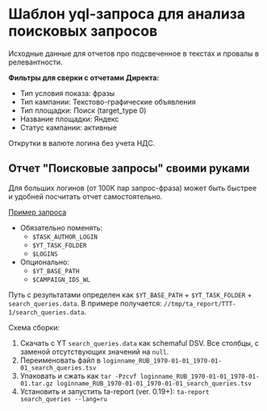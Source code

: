 # Шаблон yql-запроса для анализа поисковых запросов

Исходные данные для отчетов про подсвеченное в текстах и провалы в релевантности.

**Фильтры для сверки с отчетами Директа:**
- Тип условия показа: фразы
- Тип кампании: Текстово-графические объявления
- Тип площадки: Поиск (target_type 0)
- Название площадки: Яндекс
- Статус кампании: активные

Открутки в валюте логина без учета НДС.

## Отчет "Поисковые запросы" своими руками

Для больших логинов (от 100К пар запрос-фраза) может быть быстрее и удобней посчитать отчет самостоятельно.

[Пример запроса](https://yql.yandex-team.ru/Operations/XAUZ8To4QQPPsfPJ3NwMkaGfWsWXzSCIEs-7kCswjqI=)
- Обязательно поменять:
  - `$TASK_AUTHOR_LOGIN`
  - `$YT_TASK_FOLDER`
  - `$LOGINS`
- Опционально:
  - `$YT_BASE_PATH`
  - `$CAMPAIGN_IDS_WL`

Путь с результатами определен как `$YT_BASE_PATH` + `$YT_TASK_FOLDER` + `search_queries.data`. В примере получается: `//tmp/ta_report/TTT-1/search_queries.data`.

Схема сборки:
1. Скачать с YT `search_queries.data` как schemaful DSV. Все столбцы, с заменой отсутствующих значений на `null`.
1. Переименовать файл в `loginname_RUB_1970-01-01_1970-01-01_search_queries.tsv`
1. Упаковать и сжать как `tar -Pzcvf loginname_RUB_1970-01-01_1970-01-01.tar.gz loginname_RUB_1970-01-01_1970-01-01_search_queries.tsv`
1. Установить и запустить ta-report (ver. 0.19+): `ta-report search_queries --lang=ru`
